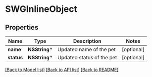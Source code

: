 # SWGInlineObject

## Properties
Name | Type | Description | Notes
------------ | ------------- | ------------- | -------------
**name** | **NSString*** | Updated name of the pet | [optional] 
**status** | **NSString*** | Updated status of the pet | [optional] 

[[Back to Model list]](../README.md#documentation-for-models) [[Back to API list]](../README.md#documentation-for-api-endpoints) [[Back to README]](../README.md)


